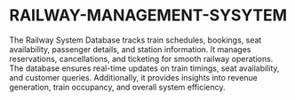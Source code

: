 # RAILWAY-MANAGEMENT-SYSYTEM

The Railway System Database tracks train schedules, bookings, seat availability, passenger details, and station information. It manages reservations, cancellations, and ticketing for smooth railway operations. The database ensures real-time updates on train timings, seat availability, and customer queries. Additionally, it provides insights into revenue generation, train occupancy, and overall system efficiency.
